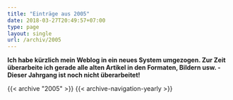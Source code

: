 ```yaml
---
title: "Einträge aus 2005"
date: 2018-03-27T20:49:57+07:00
type: page
layout: single
url: /archiv/2005
---
```


**Ich habe k&uuml;rzlich mein Weblog in ein neues System umgezogen. Zur Zeit &uuml;berarbeite ich gerade alle alten Artikel in den Formaten, Bildern usw. - Dieser Jahrgang ist noch nicht &uuml;berarbeitet!**

{{< archive "2005" >}}
{{< archive-navigation-yearly >}}

